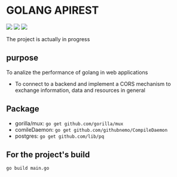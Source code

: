 # GOLANG APIREST 
<div>
  <img src="https://img.shields.io/github/last-commit/nahuelmol/golang.apirest"/>
  <img src="https://img.shields.io/github/languages/code-size/nahuelmol/golang.apirest"/>
  <img src="https://img.shields.io/github/languages/top/nahuelmol/golang.apirest"/>
</div>


The project is actually in progress

## purpose
To analize the performance of golang in web applications
* To connect to a backend and implement a CORS mechanism to exchange information, data and resources in general
## Package
* gorilla/mux: `go get github.com/gorilla/mux`
* comileDaemon: `go get github.com/githubnemo/CompileDaemon`
* postgres: `go get github.com/lib/pq`

## For the project's build
```cmd
go build main.go
```
